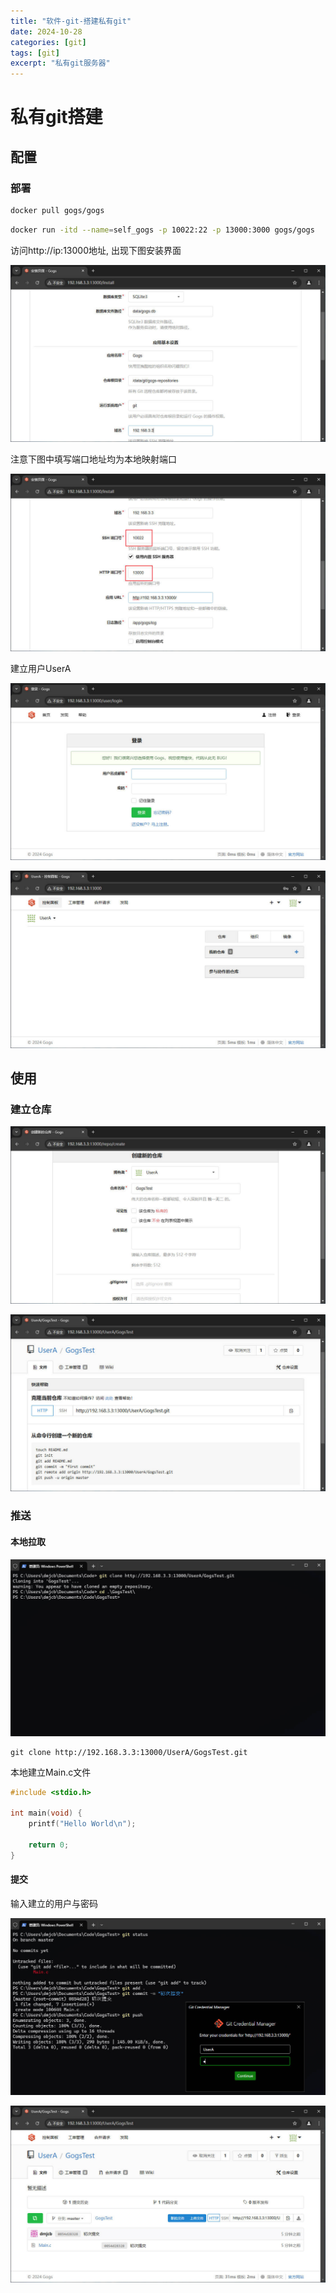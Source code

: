 ```yaml
---
title: "软件-git-搭建私有git"
date: 2024-10-28
categories: [git]
tags: [git]
excerpt: "私有git服务器"
---
```


# 私有git搭建

## 配置

### 部署

```sh
docker pull gogs/gogs
```

```sh
docker run -itd --name=self_gogs -p 10022:22 -p 13000:3000 gogs/gogs
```

访问http://ip:13000地址, 出现下图安装界面

![](/Resource/Imgur/20241028_200526.jpg)

注意下图中填写端口地址均为本地映射端口

![](/Resource/Imgur/20241028_200627.jpg)

建立用户UserA

![](/Resource/Imgur/20241028_200858.jpg)

![](/Resource/Imgur/20241028_201335.jpg)

## 使用

### 建立仓库

![](/Resource/Imgur/20241028_201858.jpg)

![](/Resource/Imgur/20241028_201958.jpg)

### 推送

#### 本地拉取

![](/Resource/Imgur/20241028_202644.jpg)

```
git clone http://192.168.3.3:13000/UserA/GogsTest.git
```

本地建立Main.c文件

```c
#include <stdio.h>

int main(void) {
    printf("Hello World\n");

    return 0;
}
```

#### 提交

输入建立的用户与密码

![](/Resource/Imgur/20241028_202937.jpg)

![](/Resource/Imgur/20241028_203416.jpg)
